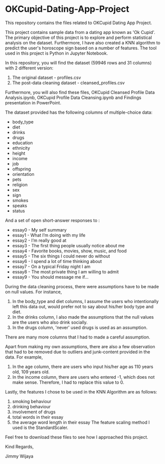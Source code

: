 # OKCupid-Dating-App-Project
This repository contains the files related to OKCupid Dating App Project. 

This project contains sample data from a dating app known as 'Ok Cupid'.
The primary objective of this project is to explore and perform statistical analysis on the dataset.
Furthermore, I have also created a KNN algorithm to predict the user's horoscope sign based on a number of features.
The tool used in this project is Python in Jupyter Notebook. 

In this repository, you will find the dataset (59946 rows and 31 columns) with 2 different version:
1. The original dataset - profiles.csv
2. The post-data cleaning dataset - cleansed_profiles.csv

Furthermore, you will also find these files, OKCupid Cleansed Profile Data Analysis.ipynb, OKCupid Profile Data Cleansing.ipynb and Findings presentation in PowerPoint.

The dataset provided has the following columns of multiple-choice data:

- body_type
- diet
- drinks
- drugs
- education
- ethnicity
- height
- income
- job
- offspring
- orientation
- pets
- religion
- sex
- sign
- smokes
- speaks
- status

And a set of open short-answer responses to :

- essay0 - My self summary
- essay1 - What I’m doing with my life
- essay2 - I’m really good at
- essay3 - The first thing people usually notice about me
- essay4 - Favorite books, movies, show, music, and food
- essay5 - The six things I could never do without
- essay6 - I spend a lot of time thinking about
- essay7 - On a typical Friday night I am
- essay8 - The most private thing I am willing to admit
- essay9 - You should message me if…

During the data cleaning process, there were assumptions have to be made on null values.
For instance, 
1. In the body_type and diet columns, I assume the users who intentionally left this data out, would prefer not to say about his/her body type and diet.
2. In the drinks column, I also made the assumptions that the null values are the users who also drink socially.
3. In the drugs column, 'never' used drugs is used as an assumption. 

There are many more columns that I had to made a careful assumption.
 
Apart from making my own assumptions, there are also a few observation that had to be removed due to outliers and junk-content provided in the data. 
For example,
1. In the age column, there are users who input his/her age as 110 years old, 109 years old. 
2. In the income column, there are users who entered -1, which does not make sense. Therefore, I had to replace this value to 0.

Lastly, the features I chose to be used in the KNN Algorithm are as follows:
1. smoking behaviour
2. drinking behaviour
3. involvement of drugs
4. total words in their essay
5. the average word length in their essay
The feature scaling method I used is the StandardScaler.

Feel free to download these files to see how I approached this project.

Kind Regards,

Jimmy Wijaya
